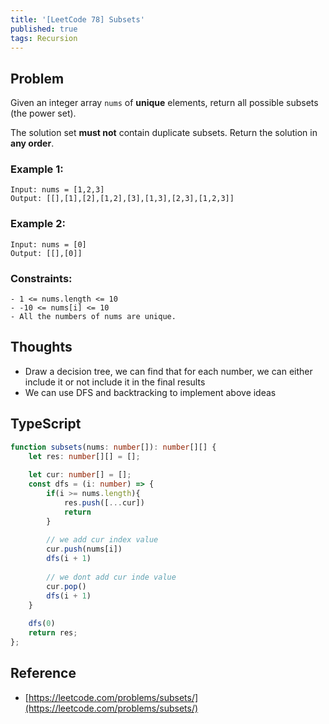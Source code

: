 ```yaml
---
title: '[LeetCode 78] Subsets'
published: true
tags: Recursion
---
```


## Problem

Given an integer array `nums` of **unique** elements, return all possible subsets (the power set).

The solution set **must not** contain duplicate subsets. Return the solution in **any order**.

### Example 1:

```
Input: nums = [1,2,3]
Output: [[],[1],[2],[1,2],[3],[1,3],[2,3],[1,2,3]]
```

### Example 2:

```
Input: nums = [0]
Output: [[],[0]]
```
 
### Constraints:

```
- 1 <= nums.length <= 10
- -10 <= nums[i] <= 10
- All the numbers of nums are unique.
```

## Thoughts

- Draw a decision tree, we can find that for each number, we can either include it or not include it in the final
  results 
- We can use DFS and backtracking to implement above ideas

## TypeScript

```typescript
function subsets(nums: number[]): number[][] {
    let res: number[][] = [];
    
    let cur: number[] = [];
    const dfs = (i: number) => {
        if(i >= nums.length){
            res.push([...cur])
            return
        }
        
        // we add cur index value
        cur.push(nums[i])
        dfs(i + 1)
        
        // we dont add cur inde value
        cur.pop()
        dfs(i + 1)
    }
    
    dfs(0)
    return res;
};
```

## Reference

- [https://leetcode.com/problems/subsets/](https://leetcode.com/problems/subsets/)